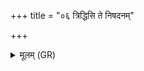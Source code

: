 +++
title = "०६ त्रिद्धिसि ते निषदनम्"

+++
<details><summary>मूलम् (GR)</summary>

त्रिद्धिसि ते निषदनं +++(read tṛṇḍmasi?)+++  
त्रिपुषि पाप ते गृहः ।  
अच्छिन्नं त्वा वातो हन्त्य्  
अच्छिन्नम् अभि वर्षति ॥
</details>